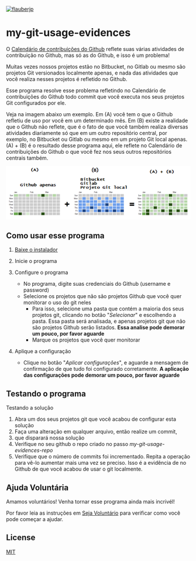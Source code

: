 [![flauberjp](https://circleci.com/gh/flauberjp/my-git-usage-evidences.svg?style=shield)](https://circleci.com/gh/flauberjp/my-git-usage-evidences/tree/master)
# my-git-usage-evidences

O [Calendário de contribuições do Github](https://help.github.com/pt/github/setting-up-and-managing-your-github-profile/viewing-contributions-on-your-profile#contributions-calendar) 
reflete suas várias atividades de contribuição no Github, mas só as do Github, e isso é um problema!

Muitas vezes nossos projetos estão no Bitbucket, no Gitlab ou mesmo são projetos 
Git versionados localmente apenas, e nada das atividades que você realiza nesses projetos é 
refletido no Github.

Esse programa resolve esse problema refletindo no Calendário de contribuições do Github 
todo commit que você executa nos seus projetos Git configurados por ele.

Veja na imagem abaixo um exemplo. Em (A) você tem o que o Github refletiu de uso por você em um 
determinado mês. Em (B) existe a realidade que o Github não reflete, que é o fato de que
você também realiza diversas atividades diariamente só que em um outro repositório central, por exemplo,
no Bitbucket ou Gitlab ou mesmo em um projeto Git local apenas. (A) + (B) é o resultado desse programa
aqui, ele reflete no Calendário de contribuições do Github o que você fez nos seus outros repositórios 
centrais também.   

![Resultado do uso desse programa](static/exemploGraficoDeUso.png "Resultado do uso desse programa")

## Como usar esse programa

1. [Baixe o instalador](https://github.com/flauberjp/my-git-usage-evidences/releases/tag/1.3-SNAPSHOT)

2. Inicie o programa

3. Configure o programa
    * No programa, digite suas credenciais do Github 
    (username e password)
    * Selecione os projetos que não são projetos Github que você quer
    monitorar o uso do git neles
      * Para isso, selecione uma pasta que contém a maioria dos seus
      projetos git, clicando no botão "_Selecionar_" e escolhendo a pasta.
      Essa pasta será analisada, e apenas projetos git que não são projetos
      Github serão listados. 
      **Essa analise pode demorar um pouco, por favor aguarde**
      * Marque os projetos que você quer monitorar

4. Aplique a configuração
    * Clique no botão "_Aplicar configurações_", e aguarde a mensagem
    de confirmação de que tudo foi configurado corretamente.
    **A aplicação das configurações pode demorar um pouco, por favor aguarde** 

## Testando o programa

Testando a solução
1. Abra um dos seus projetos git que você acabou de configurar esta solução
2. Faça uma alteração em qualquer arquivo, então realize um commit, 
3. que disparará nossa solução
4. Verifique no seu github o repo criado no passo _my-git-usage-evidences-repo_
5. Verifique que o número de commits foi incrementado. 
Repita a operação para vê-lo aumentar mais uma vez se preciso. 
Isso é a evidência de no Github de que você acabou de usar o git localmente.

## Ajuda Voluntária
Amamos voluntários! Venha tornar esse programa ainda mais incrivél! 

Por favor leia as instruções em [Seja Voluntário](CONTRIBUTING.md) para verificar como você pode começar a ajudar.


## License
[MIT](https://pt.wikipedia.org/wiki/Licen%C3%A7a_MIT)


